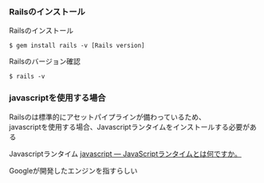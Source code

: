 ### Railsのインストール
Railsのインストール
```
$ gem install rails -v [Rails version]
```

Railsのバージョン確認
```
$ rails -v
```

### javascriptを使用する場合
Railsのは標準的にアセットパイプラインが備わっているため、  
javascriptを使用する場合、Javascriptランタイムをインストールする必要がある

Javascriptランタイム
[javascript — JavaScriptランタイムとは何ですか。](https://www.it-swarm-ja.tech/ja/javascript/javascript%E3%83%A9%E3%83%B3%E3%82%BF%E3%82%A4%E3%83%A0%E3%81%A8%E3%81%AF%E4%BD%95%E3%81%A7%E3%81%99%E3%81%8B%E3%80%82/1052982176/)

Googleが開発したエンジンを指すらしい
